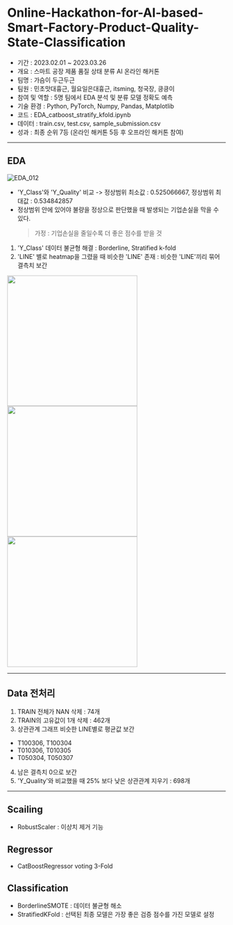 # Online-Hackathon-for-AI-based-Smart-Factory-Product-Quality-State-Classification
> 
* 기간 : 2023.02.01 ~ 2023.03.26
* 개요 : 스마트 공장 제품 품질 상태 분류 AI 온라인 해커톤
* 팀명 : 가슴이 두근두근
* 팀원 : 민초맛대흉근, 월요일은대흉근, itsming, 청국장, 킁킁이
* 참여 및 역할 : 5명 팀에서 EDA 분석 및 분류 모델 정확도 예측
* 기술 환경 : Python, PyTorch, Numpy, Pandas, Matplotlib
* 코드 : EDA_catboost_stratify_kfold.ipynb
* 데이터 : train.csv, test.csv, sample_submission.csv
* 성과 : 최종 순위 7등 (온라인 해커톤 5등 후 오프라인 해커톤 참여)
---
## EDA
![EDA_012](https://user-images.githubusercontent.com/52441719/229600711-7da3569b-45d3-4172-89f3-56eb332a748d.png)
* 'Y_Class'와 'Y_Quality' 비교 -> 정상범위 최소값 : 0.525066667, 정상범위 최대값 : 0.534842857
* 정상범위 안에 있어야 불량을 정상으로 판단했을 때 발생되는 기업손실을 막을 수 있다.
  > 가정 : 기업손실을 줄일수록 더 좋은 점수를 받을 것
  
1. 'Y_Class' 데이터 불균형 해결 : Borderline, Stratified k-fold
2. 'LINE' 별로 heatmap을 그렸을 때 비슷한 'LINE' 존재 : 비슷한 'LINE'끼리 묶어 결측치 보간
<div>
  <img src="https://user-images.githubusercontent.com/52441719/229601132-f9a32cc8-cb98-4d64-b3b1-304027117e73.png" style="width:300px; height:300px;" style="float:left; margin-right:10px;">
  <img src="https://user-images.githubusercontent.com/52441719/229601162-7bdc3e72-ad98-4557-bb90-8cb8cb8a8e88.png" style="width:300px; height:300px;" style="float:left; margin-right:10px;">
  <img src="https://user-images.githubusercontent.com/52441719/229601167-fd91dadc-3c19-403d-8351-042684a199ed.png" style="width:300px; height:300px;" style="float:left; margin-right:10px;">
</div>

---
## Data 전처리
1. TRAIN 전체가 NAN 삭제 : 74개
2. TRAIN의 고유값이 1개 삭제 : 462개
3. 상관관계 그래프 비슷한 LINE별로 평균값 보간
  * T100306, T100304
  * T010306, T010305
  * T050304, T050307
4. 남은 결측치 0으로 보간
5. 'Y_Quality'와 비교했을 때 25% 보다 낮은 상관관계 지우기 : 698개
---
## Scailing
* RobustScaler : 이상치 제거 기능

## Regressor
* CatBoostRegressor voting 3-Fold

## Classification
* BorderlineSMOTE : 데이터 불균형 해소
* StratifiedKFold : 선택된 최종 모델은 가장 좋은 검증 점수를 가진 모델로 설정
